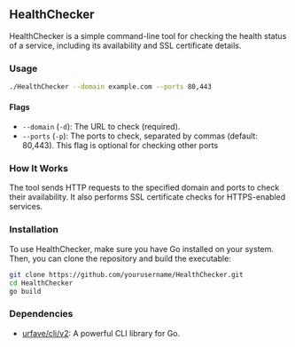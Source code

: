 ## HealthChecker

HealthChecker is a simple command-line tool for checking the health status of a service, including its availability and SSL certificate details.

### Usage

```bash
./HealthChecker --domain example.com --ports 80,443
```

#### Flags

- `--domain` (`-d`): The URL to check (required).
- `--ports` (`-p`): The ports to check, separated by commas (default: 80,443). This flag is optional for checking other ports

### How It Works

The tool sends HTTP requests to the specified domain and ports to check their availability. It also performs SSL certificate checks for HTTPS-enabled services.

### Installation

To use HealthChecker, make sure you have Go installed on your system. Then, you can clone the repository and build the executable:

```bash
git clone https://github.com/yourusername/HealthChecker.git
cd HealthChecker
go build
```

### Dependencies

- [urfave/cli/v2](https://github.com/urfave/cli/v2): A powerful CLI library for Go.
